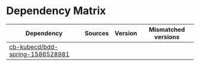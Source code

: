 # Dependency Matrix

Dependency | Sources | Version | Mismatched versions
---------- | ------- | ------- | -------------------
[cb-kubecd/bdd-spring-1586528981](https://github.com/cb-kubecd/bdd-spring-1586528981.git) |  | []() | 
